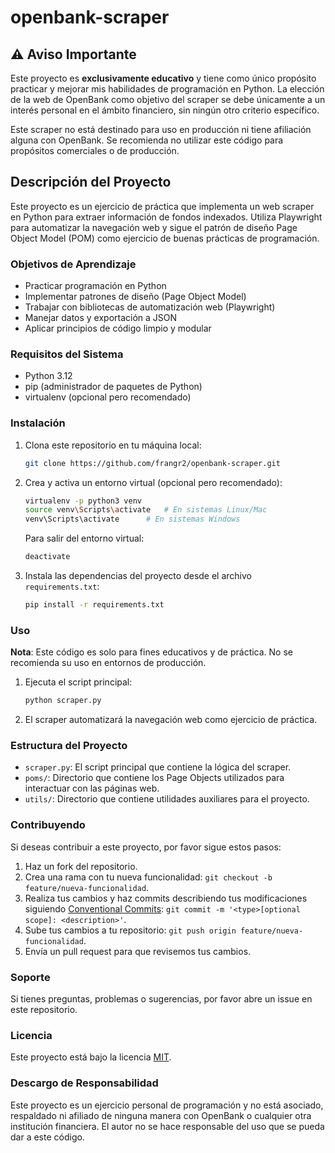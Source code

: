 # openbank-scraper

## ⚠️ Aviso Importante

Este proyecto es **exclusivamente educativo** y tiene como único propósito practicar y mejorar mis habilidades de programación en Python. La elección de la web de OpenBank como objetivo del scraper se debe únicamente a un interés personal en el ámbito financiero, sin ningún otro criterio específico.

Este scraper no está destinado para uso en producción ni tiene afiliación alguna con OpenBank. Se recomienda no utilizar este código para propósitos comerciales o de producción.

## Descripción del Proyecto

Este proyecto es un ejercicio de práctica que implementa un web scraper en Python para extraer información de fondos indexados. Utiliza Playwright para automatizar la navegación web y sigue el patrón de diseño Page Object Model (POM) como ejercicio de buenas prácticas de programación.

### Objetivos de Aprendizaje

- Practicar programación en Python
- Implementar patrones de diseño (Page Object Model)
- Trabajar con bibliotecas de automatización web (Playwright)
- Manejar datos y exportación a JSON
- Aplicar principios de código limpio y modular

### Requisitos del Sistema

- Python 3.12
- pip (administrador de paquetes de Python)
- virtualenv (opcional pero recomendado)

### Instalación

1. Clona este repositorio en tu máquina local:

    ```bash
    git clone https://github.com/frangr2/openbank-scraper.git
    ```

2. Crea y activa un entorno virtual (opcional pero recomendado):

    ```bash
    virtualenv -p python3 venv
    source venv\Scripts\activate   # En sistemas Linux/Mac
    venv\Scripts\activate      # En sistemas Windows
    ```

    Para salir del entorno virtual:

    ```bash
    deactivate
    ```

4. Instala las dependencias del proyecto desde el archivo `requirements.txt`:

    ```bash
    pip install -r requirements.txt
    ```

### Uso

**Nota**: Este código es solo para fines educativos y de práctica. No se recomienda su uso en entornos de producción.

1. Ejecuta el script principal:

    ```bash
    python scraper.py
    ```

2. El scraper automatizará la navegación web como ejercicio de práctica.

### Estructura del Proyecto

- `scraper.py`: El script principal que contiene la lógica del scraper.
- `poms/`: Directorio que contiene los Page Objects utilizados para interactuar con las páginas web.
- `utils/`: Directorio que contiene utilidades auxiliares para el proyecto.

### Contribuyendo

Si deseas contribuir a este proyecto, por favor sigue estos pasos:

1. Haz un fork del repositorio.
2. Crea una rama con tu nueva funcionalidad: `git checkout -b feature/nueva-funcionalidad`.
3. Realiza tus cambios y haz commits describiendo tus modificaciones siguiendo [Conventional Commits](https://www.conventionalcommits.org/en/v1.0.0/): `git commit -m '<type>[optional scope]: <description>'`.
4. Sube tus cambios a tu repositorio: `git push origin feature/nueva-funcionalidad`.
5. Envía un pull request para que revisemos tus cambios.

### Soporte

Si tienes preguntas, problemas o sugerencias, por favor abre un issue en este repositorio.

### Licencia

Este proyecto está bajo la licencia [MIT](LICENSE).

### Descargo de Responsabilidad

Este proyecto es un ejercicio personal de programación y no está asociado, respaldado ni afiliado de ninguna manera con OpenBank o cualquier otra institución financiera. El autor no se hace responsable del uso que se pueda dar a este código.
